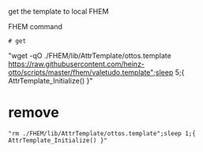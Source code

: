 get the template to local FHEM

FHEM command
```
# get
```
"wget -qO ./FHEM/lib/AttrTemplate/ottos.template https://raw.githubusercontent.com/heinz-otto/scripts/master/fhem/valetudo.template";sleep 5;{ AttrTemplate_Initialize() }"
# remove
```
"rm ./FHEM/lib/AttrTemplate/ottos.template";sleep 1;{ AttrTemplate_Initialize() }"
```
